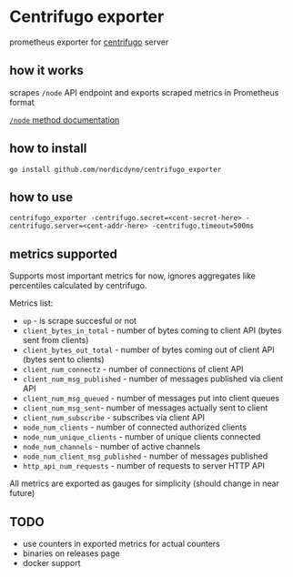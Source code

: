# Centrifugo exporter

prometheus exporter for [centrifugo](https://github.com/centrifugal/centrifugo) server

## how it works

scrapes `/node` API endpoint and exports scraped metrics in Prometheus format

[`/node` method documentation](https://fzambia.gitbooks.io/centrifugal/content/server/api.html#node-centrifugo--140)

## how to install

    go install github.com/nordicdyno/centrifugo_exporter

## how to use

    centrifugo_exporter -centrifugo.secret=<cent-secret-here> -centrifugo.server=<cent-addr-here> -centrifugo.timeout=500ms

## metrics supported

Supports most important metrics for now, ignores aggregates like percentiles calculated by centrifugo.

Metrics list:

* `up` - is scrape succesful or not
* `client_bytes_in_total` - number of bytes coming to client API (bytes sent from clients)
* `client_bytes_out_total` - number of bytes coming out of client API (bytes sent to clients)
* `client_num_connectz` - number of connections of client API
* `client_num_msg_published` - number of messages published via client API
* `client_num_msg_queued` - number of messages put into client queues
* `client_num_msg_sent`- number of messages actually sent to client
* `client_num_subscribe` - subscribes via client API
* `node_num_clients` - number of connected authorized clients
* `node_num_unique_clients` - number of unique clients connected
* `node_num_channels` - number of active channels
* `node_num_client_msg_published` - number of messages published
* `http_api_num_requests` - number of requests to server HTTP API

All metrics are exported as gauges for simplicity (should change in near future)

## TODO

* use counters in exported metrics for actual counters
* binaries on releases page
* docker support
